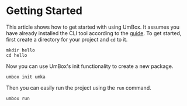 # Getting Started

This article shows how to get started with using UmBox. It assumes you have already installed
the CLI tool according to the [guide](01-installation.md). To get started, first create a
directory for your project and `cd` to it.

```
mkdir hello
cd hello
```

Now you can use UmBox's init functionality to create a new package.

```
umbox init umka
```

Then you can easily run the project using the `run` command.

```
umbox run
```
